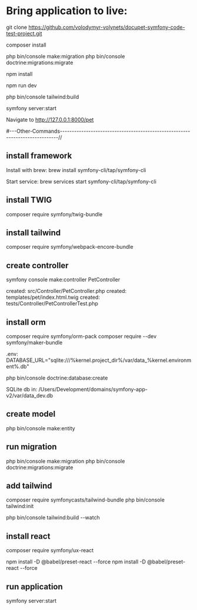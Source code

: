 # Bring application to live:

git clone https://github.com/volodymyr-volynets/docupet-symfony-code-test-project.git

composer install

php bin/console make:migration
php bin/console doctrine:migrations:migrate

npm install

npm run dev

php bin/console tailwind:build

symfony server:start

Navigate to http://127.0.0.1:8000/pet


#---Other-Commands-----------------------------------------------------------------------------//

## install framework
Install with brew:
brew install symfony-cli/tap/symfony-cli

Start service:
brew services start symfony-cli/tap/symfony-cli

## install TWIG
composer require symfony/twig-bundle

## install tailwind
composer require symfony/webpack-encore-bundle

## create controller
symfony console make:controller PetController

 created: src/Controller/PetController.php
 created: templates/pet/index.html.twig
 created: tests/Controller/PetControllerTest.php

## install orm
composer require symfony/orm-pack
composer require --dev symfony/maker-bundle

.env:
DATABASE_URL="sqlite:///%kernel.project_dir%/var/data_%kernel.environment%.db"

php bin/console doctrine:database:create

SQLite db in:
/Users/Development/domains/symfony-app-v2/var/data_dev.db

## create model
php bin/console make:entity

## run migration
php bin/console make:migration
php bin/console doctrine:migrations:migrate

## add tailwind
composer require symfonycasts/tailwind-bundle
php bin/console tailwind:init

php bin/console tailwind:build --watch

## install react
composer require symfony/ux-react

npm install -D @babel/preset-react --force
npm install -D @babel/preset-react --force

## run application
symfony server:start

